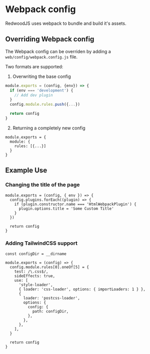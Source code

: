 # Webpack config
RedwoodJS uses webpack to bundle and build it's assets.

## Overriding Webpack config
The Webpack config can be overriden by adding a `web/config/webpack.config.js` file.

Two formats are supported:

1. Overwriting the base config
```js
module.exports = (config, {env}) => {
  if (env === 'development') {
    // Add dev plugin
  }
  config.module.rules.push({...})

  return config
}
```

2. Returning a completely new config
```
module.exports = {
  module: {
    rules: [{...}]
  }
}
```

## Example Use

### Changing the title of the page

```
module.exports = (config, { env }) => {
  config.plugins.forEach((plugin) => {
    if (plugin.constructor.name === 'HtmlWebpackPlugin') {
      plugin.options.title = 'Some Custom Title'
    }
  })

  return config
}
```

### Adding TailwindCSS support

```
const configDir = __dirname

module.exports = (config) => {
  config.module.rules[0].oneOf[5] = {
    test: /\.css$/,
    sideEffects: true,
    use: [
      'style-loader',
      { loader: 'css-loader', options: { importLoaders: 1 } },
      {
        loader: 'postcss-loader',
        options: {
          config: {
            path: configDir,
          },
        },
      },
    ],
  }

  return config
}
```
